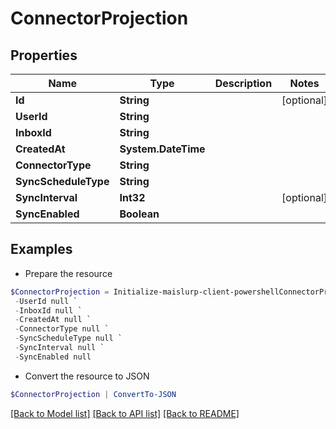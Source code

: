 # ConnectorProjection
## Properties

Name | Type | Description | Notes
------------ | ------------- | ------------- | -------------
**Id** | **String** |  | [optional] 
**UserId** | **String** |  | 
**InboxId** | **String** |  | 
**CreatedAt** | **System.DateTime** |  | 
**ConnectorType** | **String** |  | 
**SyncScheduleType** | **String** |  | 
**SyncInterval** | **Int32** |  | [optional] 
**SyncEnabled** | **Boolean** |  | 

## Examples

- Prepare the resource
```powershell
$ConnectorProjection = Initialize-maislurp-client-powershellConnectorProjection  -Id null `
 -UserId null `
 -InboxId null `
 -CreatedAt null `
 -ConnectorType null `
 -SyncScheduleType null `
 -SyncInterval null `
 -SyncEnabled null
```

- Convert the resource to JSON
```powershell
$ConnectorProjection | ConvertTo-JSON
```

[[Back to Model list]](../README#documentation-for-models) [[Back to API list]](../README#documentation-for-api-endpoints) [[Back to README]](../README)

